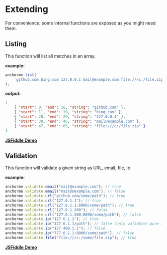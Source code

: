 # Extending

For convenience, some internal functions are exposed as you might need them.

## Listing

This function will list all matches in an array.

**example:**

```javascript
anchorme.list(
	`github.com bing.com 127.0.0.1 mail@example.com file:///c:/file.zip`
);
```

**output:**

```json
[
	{ "start": 0, "end": 10, "string": "github.com" },
	{ "start": 11, "end": 19, "string": "bing.com" },
	{ "start": 20, "end": 29, "string": "127.0.0.1" },
	{ "start": 30, "end": 46, "string": "mail@example.com" },
	{ "start": 47, "end": 66, "string": "file:///c:/file.zip" }
]
```

**[JSFiddle Demo]()**

## Validation

This function will validate a given string as URL, email, file, ip

**example:**

```javascript
anchorme.validate.email("mail@example.com"); // true
anchorme.validate.email("mail@@example.com"); // false
anchorme.validate.url("github.com/some/path"); // true
anchorme.validate.url("127.0.1.1"); // true
anchorme.validate.url("127.0.1.1:8000/some/path"); // true
anchorme.validate.url("127.0.1.300"); // false
anchorme.validate.url("127.0.1.500:8000/some/path"); // false
anchorme.validate.ip("127.0.1.1"); // true
anchorme.validate.ip("127.0.1.1/path"); // false (only validates pure IPs - not URLs)
anchorme.validate.ip("127.400.1.1"); // false
anchorme.validate.ip("777.0.1.1:8000/some/path"); // false
anchorme.validate.file("file:///c:/some/file.zip"); // true
```

**[JSFiddle Demo]()**
